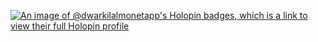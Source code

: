 [![An image of @dwarkilalmonetapp's Holopin badges, which is a link to view their full Holopin profile](https://holopin.me/dwarkilalmonetapp)](https://holopin.io/@dwarkilalmonetapp)
